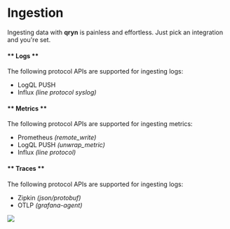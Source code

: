 # Ingestion

Ingesting data with **qryn** is painless and effortless. Just pick an integration and you're set.


<!-- tabs:start -->

#### ** Logs **
The following protocol APIs are supported for ingesting logs:
* LogQL PUSH
* Influx _(line protocol syslog)_

#### ** Metrics **
The following protocol APIs are supported for ingesting metrics:
* Prometheus _(remote_write)_
* LogQL PUSH _(unwrap_metric)_
* Influx _(line protocol)_

#### ** Traces **
The following protocol APIs are supported for ingesting logs:
* Zipkin _(json/protobuf)_
* OTLP _(grafana-agent)_

<!-- tabs:end -->

<img src="https://user-images.githubusercontent.com/1423657/143876342-85531041-aca5-4892-a218-e8775674867d.gif" />

